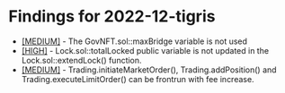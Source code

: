 # Findings for 2022-12-tigris 

- [[MEDIUM]]([MEDIUM]-1499516979/README.md) - The GovNFT.sol::maxBridge variable is not used
- [[HIGH]]([HIGH]-1499062857/README.md) - Lock.sol::totalLocked public variable is not updated in the Lock.sol::extendLock() function.
- [[MEDIUM]]([MEDIUM]-1499037065/README.md) - Trading.initiateMarketOrder(), Trading.addPosition() and Trading.executeLimitOrder() can be frontrun with fee increase.

